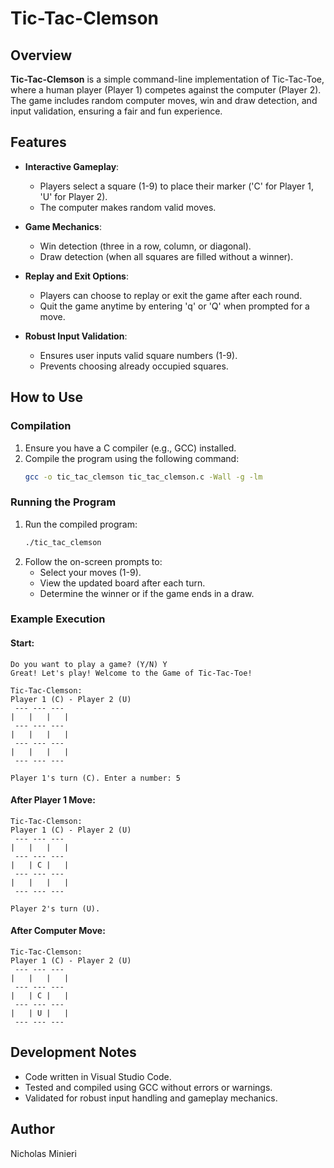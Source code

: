# Tic-Tac-Clemson

## Overview
**Tic-Tac-Clemson** is a simple command-line implementation of Tic-Tac-Toe, where a human player (Player 1) competes against the computer (Player 2). The game includes random computer moves, win and draw detection, and input validation, ensuring a fair and fun experience.

## Features
- **Interactive Gameplay**:
  - Players select a square (1-9) to place their marker ('C' for Player 1, 'U' for Player 2).
  - The computer makes random valid moves.

- **Game Mechanics**:
  - Win detection (three in a row, column, or diagonal).
  - Draw detection (when all squares are filled without a winner).

- **Replay and Exit Options**:
  - Players can choose to replay or exit the game after each round.
  - Quit the game anytime by entering 'q' or 'Q' when prompted for a move.

- **Robust Input Validation**:
  - Ensures user inputs valid square numbers (1-9).
  - Prevents choosing already occupied squares.

## How to Use
### Compilation
1. Ensure you have a C compiler (e.g., GCC) installed.
2. Compile the program using the following command:
   ```bash
   gcc -o tic_tac_clemson tic_tac_clemson.c -Wall -g -lm
   ```

### Running the Program
1. Run the compiled program:
   ```bash
   ./tic_tac_clemson
   ```
2. Follow the on-screen prompts to:
   - Select your moves (1-9).
   - View the updated board after each turn.
   - Determine the winner or if the game ends in a draw.

### Example Execution
#### Start:
```
Do you want to play a game? (Y/N) Y
Great! Let's play! Welcome to the Game of Tic-Tac-Toe!

Tic-Tac-Clemson:
Player 1 (C) - Player 2 (U)
 --- --- ---
|   |   |   |
 --- --- ---
|   |   |   |
 --- --- ---
|   |   |   |
 --- --- ---

Player 1's turn (C). Enter a number: 5
```

#### After Player 1 Move:
```
Tic-Tac-Clemson:
Player 1 (C) - Player 2 (U)
 --- --- ---
|   |   |   |
 --- --- ---
|   | C |   |
 --- --- ---
|   |   |   |
 --- --- ---

Player 2's turn (U).
```

#### After Computer Move:
```
Tic-Tac-Clemson:
Player 1 (C) - Player 2 (U)
 --- --- ---
|   |   |   |
 --- --- ---
|   | C |   |
 --- --- ---
|   | U |   |
 --- --- ---
```

## Development Notes
- Code written in Visual Studio Code.
- Tested and compiled using GCC without errors or warnings.
- Validated for robust input handling and gameplay mechanics.

## Author
Nicholas Minieri

